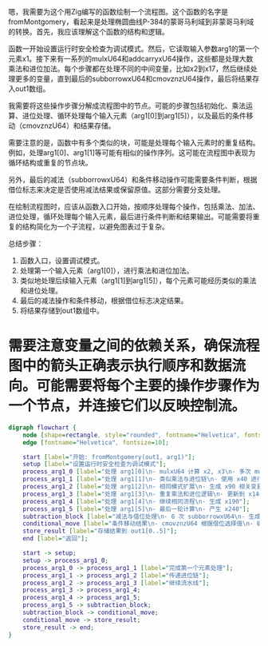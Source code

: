 嗯，我需要为这个用Zig编写的函数绘制一个流程图。这个函数的名字是fromMontgomery，看起来是处理椭圆曲线P-384的蒙哥马利域到非蒙哥马利域的转换。首先，我应该理解这个函数的结构和逻辑。

函数一开始设置运行时安全检查为调试模式。然后，它读取输入参数arg1的第一个元素x1。接下来有一系列的mulxU64和addcarryxU64操作，这些都是处理大数乘法和进位加法。每个步骤都在处理不同的中间变量，比如x2到x17，然后继续处理更多的变量，直到最后的subborrowxU64和cmovznzU64操作，最后将结果存入out1数组。

我需要将这些操作步骤分解成流程图中的节点。可能的步骤包括初始化、乘法运算、进位处理、循环处理每个输入元素（arg1[0]到arg1[5]），以及最后的条件移动（cmovznzU64）和结果存储。

需要注意的是，函数中有多个类似的块，可能是处理每个输入元素时的重复结构。例如，处理arg1[0]、arg1[1]等可能有相似的操作序列。这可能在流程图中表现为循环结构或重复的节点块。

另外，最后的减法（subborrowxU64）和条件移动操作可能需要条件判断，根据借位标志来决定是否使用减法结果或保留原值。这部分需要分支处理。

在绘制流程图时，应该从函数入口开始，按顺序处理每个操作，包括乘法、加法、进位处理，循环处理每个输入元素，最后进行条件判断和结果输出。可能需要将重复的结构简化为一个子流程，以避免图表过于复杂。

总结步骤：
1. 函数入口，设置调试模式。
2. 处理第一个输入元素（arg1[0]），进行乘法和进位加法。
3. 类似地处理后续输入元素（arg1[1]到arg1[5]），每个元素可能经历类似的乘法和进位处理。
4. 最后的减法操作和条件移动，根据借位标志决定结果。
5. 将结果存储到out1数组中。

需要注意变量之间的依赖关系，确保流程图中的箭头正确表示执行顺序和数据流向。可能需要将每个主要的操作步骤作为一个节点，并连接它们以反映控制流。
================================================
```dot
digraph flowchart {
    node [shape=rectangle, style="rounded", fontname="Helvetica", fontsize=12];
    edge [fontname="Helvetica", fontsize=10];

    start [label="开始: fromMontgomery(out1, arg1)"];
    setup [label="设置运行时安全检查为调试模式"];
    process_arg1_0 [label="处理 arg1[0]\n- mulxU64 计算 x2, x3\n- 多次 mulxU64 和 addcarryxU64 操作"];
    process_arg1_1 [label="处理 arg1[1]\n- 类似乘法与进位链\n- 使用 x40 进行新轮次计算"];
    process_arg1_2 [label="处理 arg1[2]\n- 相同模式扩展\n- 生成 x90 相关变量"];
    process_arg1_3 [label="处理 arg1[3]\n- 重复乘法和进位逻辑\n- 更新到 x140"];
    process_arg1_4 [label="处理 arg1[4]\n- 继续相同流程\n- 生成 x190"];
    process_arg1_5 [label="处理 arg1[5]\n- 最后一轮计算\n- 产生 x240"];
    subtraction_block [label="减法与借位处理\n- 6 次 subborrowxU64\n- 生成 x290-x300"];
    conditional_move [label="条件移动结果\n- cmovznzU64 根据借位选择值\n- 确定最终输出 x304-x309"];
    store_result [label="存储结果到 out1[0..5]"];
    end [label="返回"];

    start -> setup;
    setup -> process_arg1_0;
    process_arg1_0 -> process_arg1_1 [label="完成第一个元素处理"];
    process_arg1_1 -> process_arg1_2 [label="传递进位链"];
    process_arg1_2 -> process_arg1_3 [label="继续流水线"];
    process_arg1_3 -> process_arg1_4;
    process_arg1_4 -> process_arg1_5;
    process_arg1_5 -> subtraction_block;
    subtraction_block -> conditional_move;
    conditional_move -> store_result;
    store_result -> end;
}
```